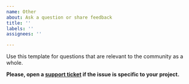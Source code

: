 ```yaml
---
name: Other
about: Ask a question or share feedback
title: ''
labels: ''
assignees: ''

---
```


Use this template for questions that are relevant to the community as a whole.

**Please, open a [support ticket](https://www.telerik.com/account/support-tickets) if the issue is specific to your project.**
